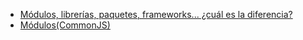 - [Módulos, librerías, paquetes, frameworks... ¿cuál es la diferencia?](http://community.laboratoria.la/t/modulos75)
- [Módulos(CommonJS)](https://nodejs.org/docs/latest-v0.10.x/api/modules.html)
